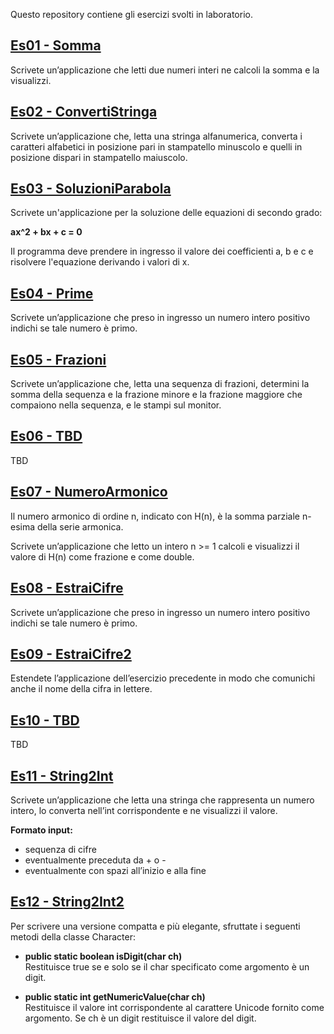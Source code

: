 Questo repository contiene gli esercizi svolti in laboratorio.

## [Es01 - Somma](Es01)

Scrivete un’applicazione che letti due numeri interi ne calcoli la somma e la visualizzi.

## [Es02 - ConvertiStringa](Es02)

Scrivete un’applicazione che, letta una stringa alfanumerica, converta i caratteri alfabetici in posizione pari in stampatello minuscolo e quelli in posizione dispari in stampatello maiuscolo.

## [Es03 - SoluzioniParabola](Es03)

Scrivete un'applicazione per la soluzione delle equazioni di secondo grado: 

__ax^2 + bx + c = 0__

Il programma deve prendere in ingresso il valore dei coefficienti a, b e c e risolvere l'equazione derivando i valori di x.

## [Es04 - Prime](Es04)

Scrivete un’applicazione che preso in ingresso un numero intero positivo indichi se tale numero è primo.

## [Es05 - Frazioni](Es05)

Scrivete un’applicazione che, letta una sequenza di frazioni, determini la somma della sequenza e la frazione minore e la frazione maggiore che compaiono nella sequenza, e le stampi sul monitor.

## [Es06 - TBD](Es06)

TBD

## [Es07 - NumeroArmonico](Es07)

Il numero armonico di ordine n, indicato con H(n), è la somma parziale n-esima della serie armonica.

Scrivete un’applicazione che letto un intero n >= 1 calcoli e visualizzi il valore di H(n) come frazione e come double.

## [Es08 - EstraiCifre](Es08)

Scrivete un’applicazione che preso in ingresso un numero intero positivo indichi se tale numero è primo.

## [Es09 - EstraiCifre2](Es09)

Estendete l’applicazione dell’esercizio precedente in modo che comunichi anche il nome della cifra in lettere.

## [Es10 - TBD](Es010)

TBD

## [Es11 - String2Int](Es11)

Scrivete un’applicazione che letta una stringa che rappresenta un numero intero, lo converta nell’int corrispondente e ne visualizzi il valore.

__Formato input:__
* sequenza di cifre
* eventualmente preceduta da + o -
* eventualmente con spazi all’inizio e alla fine

## [Es12 - String2Int2](Es12)

Per scrivere una versione compatta e più elegante, sfruttate i seguenti metodi della classe Character:

* __public static boolean isDigit(char ch)__   
Restituisce true se e solo se il char specificato come argomento è un digit.

* __public static int getNumericValue(char ch)__   
Restituisce il valore int corrispondente al carattere Unicode fornito come
argomento. Se ch è un digit restituisce il valore del digit.


